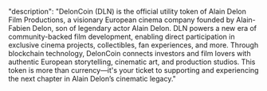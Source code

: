 "description": "DelonCoin (DLN) is the official utility token of Alain Delon Film Productions, a visionary European cinema company founded by Alain-Fabien Delon, son of legendary actor Alain Delon. DLN powers a new era of community-backed film development, enabling direct participation in exclusive cinema projects, collectibles, fan experiences, and more. Through blockchain technology, DelonCoin connects investors and film lovers with authentic European storytelling, cinematic art, and production studios. This token is more than currency—it's your ticket to supporting and experiencing the next chapter in Alain Delon’s cinematic legacy."
